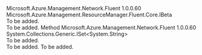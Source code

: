 <Type Name="ISubnetBeta" FullName="Microsoft.Azure.Management.Network.Fluent.ISubnetBeta">
  <TypeSignature Language="C#" Value="public interface ISubnetBeta : Microsoft.Azure.Management.ResourceManager.Fluent.Core.IBeta" />
  <TypeSignature Language="ILAsm" Value=".class public interface auto ansi abstract ISubnetBeta implements class Microsoft.Azure.Management.ResourceManager.Fluent.Core.IBeta" />
  <TypeSignature Language="DocId" Value="T:Microsoft.Azure.Management.Network.Fluent.ISubnetBeta" />
  <TypeSignature Language="VB.NET" Value="Public Interface ISubnetBeta&#xA;Implements IBeta" />
  <TypeSignature Language="F#" Value="type ISubnetBeta = interface&#xA;    interface IBeta" />
  <AssemblyInfo>
    <AssemblyName>Microsoft.Azure.Management.Network.Fluent</AssemblyName>
    <AssemblyVersion>1.0.0.60</AssemblyVersion>
  </AssemblyInfo>
  <Interfaces>
    <Interface>
      <InterfaceName>Microsoft.Azure.Management.ResourceManager.Fluent.Core.IBeta</InterfaceName>
    </Interface>
  </Interfaces>
  <Docs>
    <summary>To be added.</summary>
    <remarks>To be added.</remarks>
  </Docs>
  <Members>
    <Member MemberName="ListAvailablePrivateIPAddresses">
      <MemberSignature Language="C#" Value="public System.Collections.Generic.ISet&lt;string&gt; ListAvailablePrivateIPAddresses ();" />
      <MemberSignature Language="ILAsm" Value=".method public hidebysig newslot virtual instance class System.Collections.Generic.ISet`1&lt;string&gt; ListAvailablePrivateIPAddresses() cil managed" />
      <MemberSignature Language="DocId" Value="M:Microsoft.Azure.Management.Network.Fluent.ISubnetBeta.ListAvailablePrivateIPAddresses" />
      <MemberSignature Language="VB.NET" Value="Public Function ListAvailablePrivateIPAddresses () As ISet(Of String)" />
      <MemberSignature Language="F#" Value="abstract member ListAvailablePrivateIPAddresses : unit -&gt; System.Collections.Generic.ISet&lt;string&gt;" Usage="iSubnetBeta.ListAvailablePrivateIPAddresses " />
      <MemberType>Method</MemberType>
      <AssemblyInfo>
        <AssemblyName>Microsoft.Azure.Management.Network.Fluent</AssemblyName>
        <AssemblyVersion>1.0.0.60</AssemblyVersion>
      </AssemblyInfo>
      <ReturnValue>
        <ReturnType>System.Collections.Generic.ISet&lt;System.String&gt;</ReturnType>
      </ReturnValue>
      <Parameters />
      <Docs>
        <summary>To be added.</summary>
        <returns>To be added.</returns>
        <remarks>To be added.</remarks>
      </Docs>
    </Member>
  </Members>
</Type>
